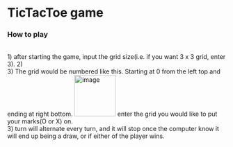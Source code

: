 <h1>TicTacToe game</h1>

<h3>How to play</h3>
<br>
1) after starting the game, input the grid size(i.e. if you want 3 x 3 grid, enter 3).
2) <br>
3) The grid would be numbered like this. Starting at 0 from the left top and ending at right bottom. 
<img width="95" alt="image" src="https://user-images.githubusercontent.com/108847923/195967860-b5a55410-f8b1-4e18-b442-6322d57868f4.png">
enter the grid you would like to put your marks(O or X) on.
<br>
3) turn will alternate every turn, and it will stop once the computer know it will end up being a draw, or if either of the player wins.
